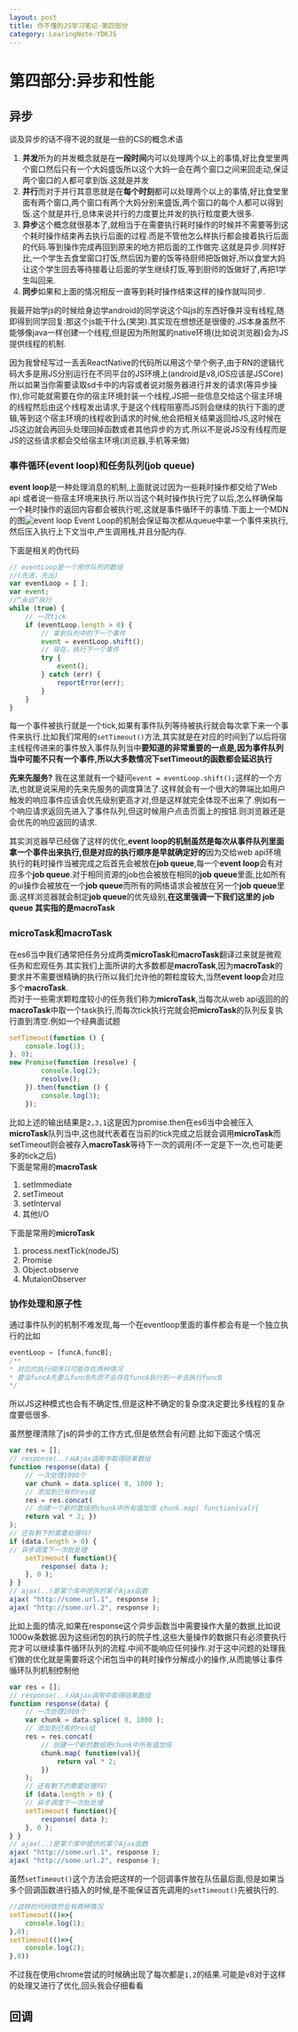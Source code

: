```yaml
---
layout: post
title: 你不懂的JS学习笔记-第四部分
category: LearingNote-YDKJS
---
```

# 第四部分:异步和性能

## 异步
谈及异步的话不得不说的就是一些的CS的概念术语  
1. **并发**所为的并发概念就是在**一段时间**内可以处理两个以上的事情,好比食堂里两个窗口然后只有一个大妈盛饭所以这个大妈一会在两个窗口之间来回走动,保证两个窗口的人都可拿到饭.这就是并发
2. **并行**而对于并行其意思就是在**每个时刻**都可以处理两个以上的事情,好比食堂里面有两个窗口,两个窗口有两个大妈分别来盛饭,两个窗口的每个人都可以得到饭.这个就是并行,总体来说并行的力度要比并发的执行粒度要大很多.
3. **异步**这个概念就很基本了,就相当于在需要执行耗时操作的时候并不需要等到这个耗时操作结束再去执行后面的过程.而是不管他怎么样执行都会接着执行后面的代码.等到操作完成再回到原来的地方把后面的工作做完.这就是异步.同样好比,一个学生去食堂窗口打饭,然后因为要的饭等待厨师把饭做好,所以食堂大妈让这个学生回去等待接着让后面的学生继续打饭,等到厨师的饭做好了,再把1学生叫回来.
4. **同步**如果和上面的情况相反一直等到耗时操作结束这样的操作就叫同步.

我最开始学js的时候给身边学android的同学说这个叫js的东西好像并没有线程,随即得到同学回复:那这个js能干什么(笑哭).其实现在想想还是很傻的.JS本身虽然不能够像java一样创建一个线程,但是因为所附属的native环境(比如说浏览器)会为JS提供线程的机制.  

因为我曾经写过一丢丢ReactNative的代码所以用这个举个例子,由于RN的逻辑代码大多是用JS分别运行在不同平台的JS环境上(android是v8,iOS应该是JSCore)所以如果当你需要读取sd卡中的内容或者说对服务器进行并发的请求(等异步操作),你可能就需要在你的宿主环境封装一个线程,JS把一些信息交给这个宿主环境的线程然后由这个线程发出请求,于是这个线程阻塞而JS则会继续的执行下面的逻辑,等到这个宿主环境的线程收到请求的时候,他会把相关结果返回给JS,这时候在JS这边就会再回头处理回掉函数或者其他异步的方式.所以不是说JS没有线程而是JS的这些请求都会交给宿主环境(浏览器,手机等来做) 

### 事件循环(event loop)和任务队列(job queue)
**event loop**是一种处理消息的机制,上面就说过因为一些耗时操作都交给了Web api 或者说一些宿主环境来执行.所以当这个耗时操作执行完了以后,怎么样确保每一个耗时操作的返回内容都会被执行呢,这就是事件循环干的事情.下面上一个MDN的图![event loop](https://mdn.mozillademos.org/files/4617/default.svg)
Event Loop的机制会保证每次都从queue中拿一个事件来执行,然后压入执行上下文当中,产生调用栈,并且分配内存.  

下面是相关的伪代码
```js
// eventLoop是一个用作队列的数组 
//(先进，先出)
var eventLoop = [ ];
var event;
//“永远”执行
while (true) {
    // 一次tick
    if (eventLoop.length > 0) {
        // 拿到队列中的下一个事件 
        event = eventLoop.shift();
        // 现在，执行下一个事件 
        try {
            event(); 
        } catch (err) {
            reportError(err);
        }
    }
}
```
每一个事件被执行就是一个tick,如果有事件队列等待被执行就会每次拿下来一个事件来执行.比如我们常用的`setTimeout()`方法,其实就是在对应的时间到了以后将宿主线程传进来的事件放入事件队列当中**要知道的非常重要的一点是,因为事件队列当中可能不只有一个事件,所以大多数情况下setTimeout的函数都会延迟执行**  

**先来先服务?**
我在这里就有一个疑问`event = eventLoop.shift();`这样的一个方法,也就是说采用的先来先服务的调度算法了.这样就会有一个很大的弊端比如用户触发的响应事件应该会优先级别更高才对,但是这样就完全体现不出来了.例如有一个响应请求返回先进入了事件队列,但这时候用户点击页面上的按钮.则浏览器还是会优先的响应返回的请求.

其实浏览器早已经做了这样的优化,**event loop的机制虽然是每次从事件队列里面拿一个事件出来执行,但是对应的执行顺序是早就确定好的**因为交给web api环境执行的耗时操作当被完成之后首先会被放在**job queue**,每一个**event loop**会有对应多个**job queue**.对于相同资源的job也会被放在相同的**job queue**里面,比如所有的ui操作会被放在一个**job queue**而所有的网络请求会被放在另一个**job queue**里面.这样浏览器就会制定**job queue**的优先级别,**在这里强调一下我们这里的 job queue 其实指的是macroTask**  

### microTask和macroTask
在es6当中我们通常把任务分成两类**microTask**和**macroTask**翻译过来就是微观任务和宏观任务.其实我们上面所讲的大多数都是**macroTask**,因为**macroTask**的要求并不需要很精确的执行所以我们允许他的颗粒度较大,当然**event loop**会对应多个**macroTask**.  
而对于一些需求颗粒度较小的任务我们称为**microTask**,当每次从web api返回的的**macroTask**中取一个task执行,而每次tick执行完就会把**microTask**的队列反复执行直到清空.例如一个经典面试题
```js
setTimeout(function () {
    console.log(1);
}, 0);
new Promise(function (resolve) {
        console.log(2);
        resolve();
    }).then(function () {
        console.log(3);
    });
```
比如上述的输出结果是`2,3,1`这是因为promise.then在es6当中会被压入**microTask**队列当中,这也就代表着在当前的tick完成之后就会调用**microTask**而setTimeout则会被存入**macroTask**等待下一次的调用(不一定是下一次,也可能更多的tick之后)  
下面是常用的**macroTask**
1. setImmediate
2. setTimeout
3. setInterval
4. 其他I/O

下面是常用的**microTask**
1. process.nextTick(nodeJS)
2. Promise
3. Object.observe
4. MutaionObserver

### 协作处理和原子性
通过事件队列的机制不难发现,每一个在eventloop里面的事件都会有是一个独立执行的比如
```js
eventLoop = [funcA,funcB];
/**
* 对应的执行顺序只可能存在两种情况
* 要没funcA先要么funcB先而不会存在funcA执行到一半去执行funcB
*/
```
所以JS这种模式也会有不确定性,但是这种不确定的复杂度决定要比多线程的复杂度要低很多.  

虽然整理清除了js的异步的工作方式,但是依然会有问题.比如下面这个情况
```js
var res = [];
// response(..)从Ajax调用中取得结果数组 
function response(data) {
    // 一次处理1000个
    var chunk = data.splice( 0, 1000 );
    // 添加到已有的res组 
    res = res.concat(
    // 创建一个新的数组把chunk中所有值加倍 chunk.map( function(val){
    return val * 2; })
);
// 还有剩下的需要处理吗? 
if (data.length > 0) {
// 异步调度下一次批处理 
    setTimeout( function(){
        response( data );
    }, 0 );
} }
// ajax(..)是某个库中提供的某个Ajax函数 
ajax( "http://some.url.1", response ); 
ajax( "http://some.url.2", response );
```
比如上面的情况,如果在response这个异步函数当中需要操作大量的数据,比如说1000w条数据.因为这些闭包的执行的院子性,这些大量操作的数据只有必须要执行完才可以继续事件循环队列的流程.中间不能响应任何操作.对于这中问题的处理我们做的优化就是需要将这个闭包当中的耗时操作分解成小的操作,从而能够让事件循环队列机制控制他

```js
var res = [];
// response(..)从Ajax调用中取得结果数组 
function response(data) {
    // 一次处理1000个
    var chunk = data.splice( 0, 1000 );
    // 添加到已有的res组 
    res = res.concat(
        // 创建一个新的数组把chunk中所有值加倍 
        chunk.map( function(val){
            return val * 2; 
        })
    );
    // 还有剩下的需要处理吗? 
    if (data.length > 0) {
    // 异步调度下一次批处理 
    setTimeout( function(){
        response( data );
    }, 0 );
} }
// ajax(..)是某个库中提供的某个Ajax函数 
ajax( "http://some.url.1", response ); 
ajax( "http://some.url.2", response );
```
虽然`setTimeout()`这个方法会把这样的一个回调事件放在队伍最后面,但是如果当多个回调函数进行插入的时候,是不能保证首先调用的`setTimeout()`先被执行的.
```js
//这样的代码依然会有两种情况
setTimeout(()=>{
    console.log(1);
},0);
setTimeout(()=>{
    console.log(2);
},0))
```
不过我在使用chrome尝试的时候确出现了每次都是`1,2`的结果.可能是v8对于这样的处理又进行了优化,回头我会仔细看看

## 回调